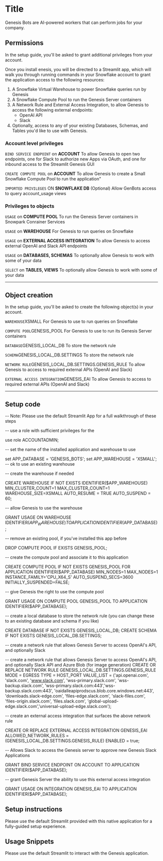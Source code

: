 

# Title
Genesis Bots are AI-powered workers that can perform jobs for your company.

## Permissions
In the setup guide, you'll be asked to grant additional privileges from your account.

Once you install enesis, you will be directed to a Streamlit app, which will walk you through running commands
in your Snowflake account to grant the application access to the following resources:

1. A Snowflake Virtual Warehouse to power Snowflake queries run by Genesis
2. A Snowflake Compute Pool to run the Genesis Server containers
3. A Network Rule and External Access Integration, to allow Genesis to access the following external endpoints:
    - OpenAI API
    - Slack
4. Optionally, access to any of your existing Databases, Schemas, and Tables you'd like to use with Genesis.

### Account level privileges

`BIND SERVICE ENDPOINT` on **ACCOUNT**
To allow Genesis to open two endpoints, one for Slack to authorize new Apps via OAuth, and one for inbound
access to the Streamlit Genesis GUI

`CREATE COMPUTE POOL` on **ACCOUNT**
To allow Genesis to create a Small Snowflake Compute Pool to run the application"

`IMPORTED PRIVILEGES` ON **SNOWFLAKE DB**
(Optional) Allow GenBots access to query account_usage views

### Privileges to objects
`USAGE` on **COMPUTE POOL**
To run the Genesis Server containers in Snowpark Conrainer Services

`USAGE` on **WAREHOUSE**
For Genesis to run queries on Snowflake

`USAGE` on **EXTERNAL ACCESS INTEGRATION**
To allow Genesis to access external OpenAI and Slack API endpoints

`USAGE` on **DATABASES, SCHEMAS**
To optionally allow Genesis to work with some of your data

`SELECT` on **TABLES, VIEWS**
To optionally allow Genesis to work with some of your data

---

## Object creation
In the setup guide, you'll be asked to create the following object(s) in your account. 

`WAREHOUSE`XSMALL
For Genesis to use to run queries on Snowflake

`COMPUTE POOL`GENESIS_POOL
For Genesis to use to run its Genesis Server containers

`DATABASE`GENESIS_LOCAL_DB
To store the network rule

`SCHEMA`GENESIS_LOCAL_DB.SETTINGS
To store the network rule

`NETWORK RULE`GENESIS_LOCAL_DB.SETTINGS.GENESIS_RULE
To allow Genesis to access to required external APIs (OpenAI and Slack)

`EXTERNAL ACCESS INTEGRATION`GENESIS_EAI
To allow Genesis to access to required external APIs (OpenAI and Slack)


---

## Setup code

-- Note: Please use the default Streamlit App for a full walkthrough of these steps

-- use a role with sufficient privileges for the

use role ACCOUNTADMIN;

-- set the name of the installed application and warehouse to use

set APP_DATABASE = 'GENESIS_BOTS';
set APP_WAREHOUSE = 'XSMALL';  -- ok to use an existing warehouse

-- create the warehouse if needed

CREATE WAREHOUSE IF NOT EXISTS IDENTIFIER($APP_WAREHOUSE)
 MIN_CLUSTER_COUNT=1 MAX_CLUSTER_COUNT=1
 WAREHOUSE_SIZE=XSMALL AUTO_RESUME = TRUE AUTO_SUSPEND = 60;

-- allow Genesis to use the warehouse

GRANT USAGE ON WAREHOUSE  IDENTIFIER($APP_WAREHOUSE) TO APPLICATION  IDENTIFIER($APP_DATABASE);

-- remove an existing pool, if you've installed this app before

DROP COMPUTE POOL IF EXISTS GENESIS_POOL;

-- create the compute pool and associate it to this application

CREATE COMPUTE POOL IF NOT EXISTS GENESIS_POOL FOR APPLICATION IDENTIFIER($APP_DATABASE)
 MIN_NODES=1 MAX_NODES=1 INSTANCE_FAMILY='CPU_X64_S' AUTO_SUSPEND_SECS=3600 INITIALLY_SUSPENDED=FALSE;

-- give Genesis the right to use the compute pool

GRANT USAGE ON COMPUTE POOL GENESIS_POOL TO APPLICATION  IDENTIFIER($APP_DATABASE);

-- create a local database to store the network rule (you can change these to an existing database and schema if you like)

CREATE DATABASE IF NOT EXISTS GENESIS_LOCAL_DB; 
CREATE SCHEMA IF NOT EXISTS GENESIS_LOCAL_DB.SETTINGS;

-- create a network rule that allows Genesis Server to access OpenAI's API, and optionally Slack 

-- create a network rule that allows Genesis Server to access OpenAI's API, and optionally Slack API and Azure Blob (for image generation) 
CREATE OR REPLACE NETWORK RULE GENESIS_LOCAL_DB.SETTINGS.GENESIS_RULE
 MODE = EGRESS TYPE = HOST_PORT
VALUE_LIST = ('api.openai.com', 'slack.com', 'www.slack.com', 'wss-primary.slack.com',
'wss-backup.slack.com',  'wss-primary.slack.com:443','wss-backup.slack.com:443',
'oaidalleapiprodscus.blob.core.windows.net:443', 'downloads.slack-edge.com', 'files-edge.slack.com', 'slack-files.com',
'files-origin.slack.com', 'files.slack.com', 'global-upload-edge.slack.com','universal-upload-edge.slack.com');

-- create an external access integration that surfaces the above network rule

CREATE OR REPLACE EXTERNAL ACCESS INTEGRATION GENESIS_EAI
   ALLOWED_NETWORK_RULES = (GENESIS_LOCAL_DB.SETTINGS.GENESIS_RULE) ENABLED = true;

-- Allows Slack to access the Genesis server to approve new Genesis Slack Applications

GRANT BIND SERVICE ENDPOINT ON ACCOUNT TO APPLICATION  IDENTIFIER($APP_DATABASE); 

-- grant Genesis Server the ability to use this external access integration

GRANT USAGE ON INTEGRATION GENESIS_EAI TO APPLICATION   IDENTIFIER($APP_DATABASE);

## Setup instructions

Please use the default Streamlit provided with this native application for a fully-guided setup experience.

## Usage Snippets

Please use the default Streamlit to interact with the Genesis application.

